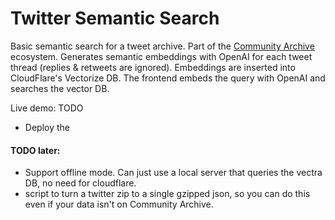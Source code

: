 # Twitter Semantic Search

Basic semantic search for a tweet archive. Part of the [Community Archive](https://www.community-archive.org/) ecosystem. Generates semantic embeddings with OpenAI for each tweet thread (replies & retweets are ignored). Embeddings are inserted into CloudFlare's Vectorize DB. The frontend embeds the query with OpenAI and searches the vector DB.

Live demo: TODO

- Deploy the

#### TODO later:

- Support offline mode. Can just use a local server that queries the vectra DB, no need for cloudflare. 
- script to turn a twitter zip to a single gzipped json, so you can do this even if your data isn't on Community Archive.

